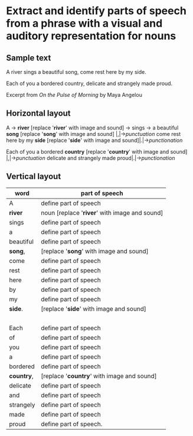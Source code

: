 # Extract and identify parts of speech from a phrase with a visual and auditory representation for nouns #

## Sample text ##

A river sings a beautiful song, come rest here by my side.

Each of you a bordered country, delicate and strangely made proud.

Excerpt from *On the Pulse of Morning* by Maya Angelou

## Horizontal layout ##

A -> **river** [replace '**river**' with image and sound] -> sings -> a beautiful **song** [replace '**song**' with image and sound] |,|->*punctuation* come rest here by my **side** [replace '**side**' with image and sound]|.|->*punctionation*

Each of you a bordered **country** [replace '**country**' with image and sound] |,|->*punctuation* delicate and strangely made proud|.|->*punctionation*


## Vertical layout ##

word | part of speech
-------- | ------
A | define part of speech 
**river** | noun [replace '**river**' with image and sound]
sings | define part of speech
a | define part of speech
beautiful | define part of speech
**song**, | [replace '**song**' with image and sound]
come | define part of speech 
rest | define part of speech 
here | define part of speech
by | define part of speech
my | define part of speech
**side**. | [replace '**side**' with image and sound] 
&nbsp; | &nbsp;
Each | define part of speech
of | define part of speech
you | define part of speech
a | define part of speech
bordered | define part of speech
**country**, | [replace '**country**' with image and sound]
delicate | define part of speech
and | define part of speech
strangely | define part of speech
made | define part of speech
proud | define part of speech.
